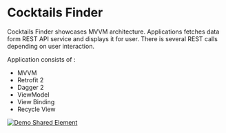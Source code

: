 # Cocktails Finder

Cocktails Finder showcases MVVM architecture. Applications fetches data form REST API service and displays it for user. There is several REST calls depending on user interaction.

Application consists of :

- MVVM
- Retrofit 2
- Dagger 2
- ViewModel
- View Binding
- Recycle View

[![Demo Shared Element](https://s2.gifyu.com/images/ezgif.com-gif-maker-3f6fa8535271f16ef.md.gif)](https://s2.gifyu.com/images/ezgif.com-gif-maker-3f6fa8535271f16ef.md.gif)
